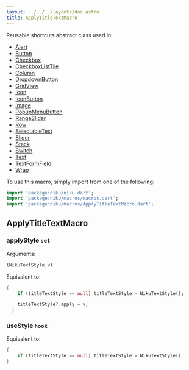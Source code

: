 ```yaml
---
layout: ../../../layouts/doc.astro
title: ApplyTitleTextMacro
---
```

Reusable shortcuts abstract class used in:
- [Alert](/docs/widgets/alert)
- [Button](/docs/widgets/button)
- [Checkbox](/docs/widgets/checkbox)
- [CheckboxListTile](/docs/widgets/checkboxListTile)
- [Column](/docs/widgets/column)
- [DropdownButton](/docs/widgets/dropdownButton)
- [GridView](/docs/widgets/gridView)
- [Icon](/docs/widgets/icon)
- [IconButton](/docs/widgets/iconButton)
- [Image](/docs/widgets/image)
- [PopupMenuButton](/docs/widgets/popupMenuButton)
- [RangeSlider](/docs/widgets/rangeSlider)
- [Row](/docs/widgets/row)
- [SelectableText](/docs/widgets/selectableText)
- [Slider](/docs/widgets/slider)
- [Stack](/docs/widgets/stack)
- [Switch](/docs/widgets/switch)
- [Text](/docs/widgets/text)
- [TextFormField](/docs/widgets/textFormField)
- [Wrap](/docs/widgets/wrap)


To use this macro, simply import from one of the following:
```dart
import 'package:niku/niku.dart';
import 'package:niku/macros/macros.dart';
import 'package:niku/macros/ApplyTitleTextMacro.dart';
```
## ApplyTitleTextMacro

### applyStyle `set`

Arguments:
```dart
(NikuTextStyle v) 
```

Equivalent to:
```dart
{
    if (titleTextStyle == null) titleTextStyle = NikuTextStyle();

    titleTextStyle?.apply = v;
  }
```

### useStyle `hook`

Equivalent to:
```dart
{
    if (titleTextStyle == null) titleTextStyle = NikuTextStyle()
}
```

